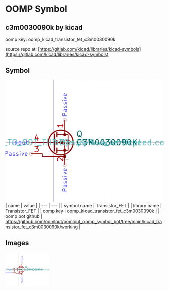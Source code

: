 # OOMP Symbol  
## c3m0030090k  by kicad  
  
oomp key: oomp_kicad_transistor_fet_c3m0030090k  
  
source repo at: [https://gitlab.com/kicad/libraries/kicad-symbols](https://gitlab.com/kicad/libraries/kicad-symbols)  
## Symbol  
  
[![working.png](working_600.png)](working.png)  
| name | value | 
| --- | --- | 
| symbol name | Transistor_FET | 
| library name | Transistor_FET | 
| oomp key | oomp_kicad_transistor_fet_c3m0030090k | 
| oomp bot github | https://github.com/oomlout/oomlout_oomp_symbol_bot/tree/main/kicad_transistor_fet_c3m0030090k/working | 
## Images  
  
[![working.png](working_140.png)](working.png)  
